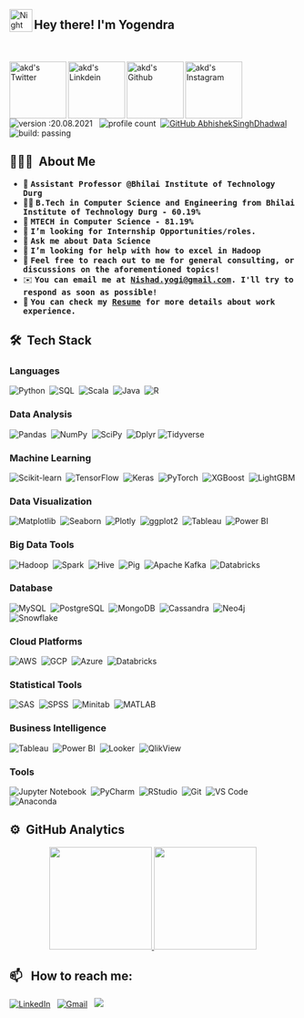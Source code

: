 

<img alt="Night Coding" src="./IMAGES/Hand%20Wave.gif" width='40' align="left"/><h2>Hey there! I'm Yogendra</h2>



<br><br>
<a href="https://x.com/SahaniAryan">
  <img align="left" alt="akd's Twitter" width="100px" src="https://img.shields.io/badge/Twitter-1DA1F2?style=for-the-badge&logo=Twitter&logoColor=white" />
</a>
<a href="https://www.linkedin.com/in/yogi17/">
  <img align="left" alt="akd's Linkdein" width="100px" src="https://img.shields.io/badge/Linkedin-0A66C2?style=for-the-badge&logo=Linkedin&logoColor=white" />
</a>
<a href="https://github.com/KingYogio/">
  <img align="left" alt="akd's Github" width="100px" src="https://img.shields.io/badge/Github-181717?style=for-the-badge&logo=Github&logoColor=white" />
</a>
<a href="https://www.instagram.com/yogi4u_1/">
  <img align="left" alt="akd's Instagram" width="100px" src="https://img.shields.io/badge/Instagram-E4405F?style=for-the-badge&logo=instagram&logoColor=white" />
</a>
<br><br>

![version :20.08.2021](https://img.shields.io/badge/version-20.08.2021-informational) &nbsp;
![profile count](https://komarev.com/ghpvc/?username=KingYogio&color=red)&nbsp;
[![GitHub AbhishekSinghDhadwal](https://img.shields.io/github/followers/KingYogio?label=follow&style=social)](https://github.com/KingYogio)&nbsp;
![build: passing](https://img.shields.io/badge/build-passing-success)

## 👨🏻‍💻 &nbsp;About Me

- 👷 <samp><b>Assistant Professor @Bhilai Institute of Technology Durg</b>
- 👨‍🎓 <samp><b>B.Tech in Computer Science and Engineering from Bhilai Institute of Technology Durg - 60.19%</b>
- 🔭 <samp><b>MTECH in Computer Science - 81.19%</b>
- 💼 <samp><b>I’m looking for **Internship** Opportunities/roles.</b>
- 💬 <samp><b>Ask me about Data Science</b>
- 🤔 <samp><b>I’m looking for help with how to excel in Hadoop</b>
- 💬 <samp><b>Feel free to reach out to me for general consulting, or discussions on the aforementioned topics!</b>
- ✉️ <samp><b>You can email me at Nishad.yogi@gmail.com. I'll try to respond as soon as possible!</b>
- 📄 <samp><b>You can check my [Resume](https://drive.google.com/file/d/1GJnwDz-BMMq75o2aFYF6Owb-4sgrjeek/view?usp=sharing) for more details about work experience.</b>
</div>

## 🛠 &nbsp;Tech Stack

### Languages

![Python](https://img.shields.io/badge/-Python-05122A?style=flat&logo=python)&nbsp;
![SQL](https://img.shields.io/badge/-SQL-05122A?style=flat&logo=postgresql)&nbsp;
![Scala](https://img.shields.io/badge/-Scala-05122A?style=flat&logo=scala)&nbsp;
![Java](https://img.shields.io/badge/-Java-05122A?style=flat&logo=Java&logoColor=FFA518)&nbsp;
![R](https://img.shields.io/badge/-R-05122A?style=flat&logo=R)&nbsp;


### Data Analysis

![Pandas](https://img.shields.io/badge/pandas%20-%23150458.svg?&style=flat&logo=pandas&logoColor=white)&nbsp;
![NumPy](https://img.shields.io/badge/numpy%20-%23013243.svg?&style=flat&logo=numpy&logoColor=white)&nbsp;
![SciPy](https://img.shields.io/badge/SciPy-000?&logo=scipy)&nbsp;
![Dplyr](https://img.shields.io/badge/Dplyr-000?&logo=dplyr)
![Tidyverse](https://img.shields.io/badge/Tidyverse-000?&logo=tidyverse)


### Machine Learning

![Scikit-learn](https://img.shields.io/badge/scikit--learn-000?&logo=scikit-learn)&nbsp;
![TensorFlow](https://img.shields.io/badge/TensorFlow-000?&logo=tensorflow)&nbsp;
![Keras](https://img.shields.io/badge/Keras-000?&logo=keras)&nbsp;
![PyTorch](https://img.shields.io/badge/PyTorch-000?&logo=pytorch)&nbsp;
![XGBoost](https://img.shields.io/badge/XGBoost-000?&logo=xgboost)&nbsp;
![LightGBM](https://img.shields.io/badge/LightGBM-000?&logo=lightgbm)


### Data Visualization

![Matplotlib](https://img.shields.io/badge/Matplotlib-000?&logo=matplotlib)&nbsp;
![Seaborn](https://img.shields.io/badge/Seaborn-000?&logo=seaborn)&nbsp;
![Plotly](https://img.shields.io/badge/Plotly-000?&logo=plotly)&nbsp;
![ggplot2](https://img.shields.io/badge/ggplot2-000?&logo=ggplot2)&nbsp;
![Tableau](https://img.shields.io/badge/Tableau-000?&logo=tableau)&nbsp;
![Power BI](https://img.shields.io/badge/Power%20BI-000?&logo=power-bi)


### Big Data Tools

![Hadoop](https://img.shields.io/badge/Hadoop-000?&logo=apache-hadoop)&nbsp;
![Spark](https://img.shields.io/badge/Apache%20Spark-000?&logo=apache-spark)&nbsp;
![Hive](https://img.shields.io/badge/Hive-000?&logo=apache-hive)&nbsp;
![Pig](https://img.shields.io/badge/Pig-000?&logo=apache-pig)&nbsp;
![Apache Kafka](https://img.shields.io/badge/Apache%20Kafka-000?&logo=apache-kafka)&nbsp;
![Databricks](https://img.shields.io/badge/Databricks-000?&logo=databricks)


### Database

![MySQL](https://img.shields.io/badge/MySQL-000?&logo=mysql)&nbsp;
![PostgreSQL](https://img.shields.io/badge/PostgreSQL-000?&logo=postgresql)&nbsp;
![MongoDB](https://img.shields.io/badge/MongoDB-000?&logo=mongodb)&nbsp;
![Cassandra](https://img.shields.io/badge/Cassandra-000?&logo=apache-cassandra)&nbsp;
![Neo4j](https://img.shields.io/badge/Neo4j-000?&logo=neo4j)&nbsp;
![Snowflake](https://img.shields.io/badge/Snowflake-000?&logo=snowflake)


### Cloud Platforms

![AWS](https://img.shields.io/badge/AWS-000?&logo=amazon-aws)&nbsp;
![GCP](https://img.shields.io/badge/GCP-000?&logo=google-cloud)&nbsp;
![Azure](https://img.shields.io/badge/Azure-000?&logo=microsoft-azure)&nbsp;
![Databricks](https://img.shields.io/badge/Databricks-000?&logo=databricks)


### Statistical Tools

![SAS](https://img.shields.io/badge/SAS-000?&logo=sas)&nbsp;
![SPSS](https://img.shields.io/badge/SPSS-000?&logo=ibm)&nbsp;
![Minitab](https://img.shields.io/badge/Minitab-000?&logo=minitab)&nbsp;
![MATLAB](https://img.shields.io/badge/MATLAB-000?&logo=mathworks)


### Business Intelligence

![Tableau](https://img.shields.io/badge/Tableau-000?&logo=tableau)&nbsp;
![Power BI](https://img.shields.io/badge/Power%20BI-000?&logo=power-bi)&nbsp;
![Looker](https://img.shields.io/badge/Looker-000?&logo=looker)&nbsp;
![QlikView](https://img.shields.io/badge/QlikView-000?&logo=qlikview)


### Tools

![Jupyter Notebook](https://img.shields.io/badge/Jupyter%20Notebook-000?&logo=jupyter)&nbsp;
![PyCharm](https://img.shields.io/badge/PyCharm-000?&logo=pycharm)&nbsp;
![RStudio](https://img.shields.io/badge/RStudio-000?&logo=rstudio)&nbsp;
![Git](https://img.shields.io/badge/Git-000?&logo=git)&nbsp;
![VS Code](https://img.shields.io/badge/VS%20Code-000?&logo=visual-studio-code)&nbsp;
![Anaconda](https://img.shields.io/badge/Anaconda-000?&logo=anaconda)

## ⚙️ &nbsp;GitHub Analytics

<p align="center">
<a href="https://github.com/KingYogio/">
  <img height="180em" src="https://github-readme-stats-eight-theta.vercel.app/api?username=KingYogio&show_icons=true&theme=algolia&include_all_commits=true&count_private=true"/>
  <img height="180em" src="https://github-readme-stats-eight-theta.vercel.app/api/top-langs/?username=KingYogio&layout=compact&langs_count=8&theme=algolia"/>
</a>
</p>            


## 📫 &nbsp; How to reach me:


<a href="https://www.linkedin.com/in/yogi17/"><img alt="LinkedIn" src="https://img.shields.io/badge/linkedin%20-%230077B5.svg?&style=flat&logo=linkedin&logoColor=white"/></a> &nbsp;
<a href="mailto:Nishad.yogi@gmail.com"><img alt="Gmail" src="https://img.shields.io/badge/Gmail-D14836?style=flat&logo=gmail&logoColor=white" /></a> &nbsp;
<a href="https://www.instagram.com/yogi4u_1/"><img src="https://img.shields.io/badge/-@yogi4u_1-E4405F?style=flat&logo=Instagram&logoColor=white"/></a> &nbsp;


